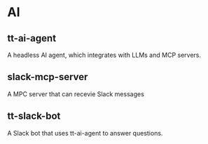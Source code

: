 # AI
## tt-ai-agent
A headless AI agent, which integrates with LLMs and MCP servers.

## slack-mcp-server
A MPC server that can recevie Slack messages

## tt-slack-bot
A Slack bot that uses tt-ai-agent to answer questions.


